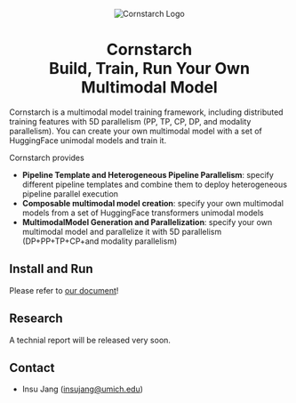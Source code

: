 <div align="center">

![Cornstarch Logo](https://cornstarch-org.github.io/assets/images/cornstarch.svg)

<h1>Cornstarch<br>
Build, Train, Run Your Own Multimodal Model</h1>
</div>

Cornstarch is a multimodal model training framework, including distributed training features with 5D parallelism (PP, TP, CP, DP, and modality parallelism).
You can create your own multimodal model with a set of HuggingFace unimodal models and train it.

Cornstarch provides

- **Pipeline Template and Heterogeneous Pipeline Parallelism**: specify different pipeline templates and combine them to deploy heterogeneous pipeline parallel execution
- **Composable multimodal model creation**: specify your own multimodal models from a set of HuggingFace transformers unimodal models
- **MultimodalModel Generation and Parallelization**: specify your own multimodal model and parallelize it with 5D parallelism (DP+PP+TP+CP+and modality parallelism)

## Install and Run

Please refer to [our document](https://cornstarch-org.github.io/getting_started/installation/)!

## Research

A technial report will be released very soon.

## Contact

- Insu Jang (insujang@umich.edu)